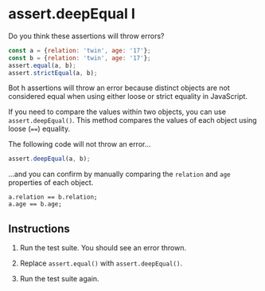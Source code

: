 # assert.deepEqual I

Do you think these assertions will throw errors?
```javascript
const a = {relation: 'twin', age: '17'};
const b = {relation: 'twin', age: '17'};
assert.equal(a, b);
assert.strictEqual(a, b);
```
Bot
h assertions will throw an error because distinct objects are not considered equal when using either loose or strict equality in JavaScript.

If you need to compare the values within two objects, you can use ``assert.deepEqual()``. This method compares the values of each object using loose (``==``) equality.

The following code will not throw an error…
```javascript
assert.deepEqual(a, b);
```
…and you can confirm by manually comparing the ``relation`` and ``age`` properties of each object.
```javascripr
a.relation == b.relation;
a.age == b.age;
```


## Instructions

1. Run the test suite. You should see an error thrown.


2. Replace ``assert.equal()`` with ``assert.deepEqual()``.

3. Run the test suite again.